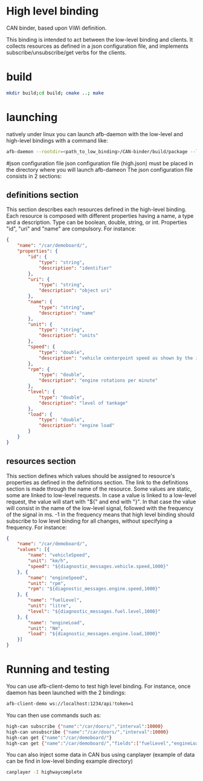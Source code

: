 # High level binding

CAN binder, based upon ViWi definition.

This binding is intended to act between the low-level binding and clients. It collects resources as defined in a json configuration file, and
implements subscribe/unsubscribe/get verbs for the clients.

# build
```bash
mkdir build;cd build; cmake ..; make
```
# launching
natively under linux you can launch afb-daemon with the low-level and high-level bindings with a command like:

```bash
afb-daemon --rootdir=<path_to_low_binding>/CAN-binder/build/package --ldpaths=<path_to_low_binding>/CAN-binder/build/package/lib:<path_to_high_binding>/build/high-can-binding --port=1234 --tracereq=common --token=1 --verbose --verbose --verbose
```

#json configuration file
json configuration file (high.json) must be placed in the directory where you will launch afb-dameon
The json configuration file consists in 2 sections:

## definitions section
This section describes each resources defined in the high-level binding. Each resource is composed with different properties having a name, a type and a description.
Type can be boolean, double, string, or int. Properties "id", "uri" and "name" are compulsory.
For instance:
```json
{
	"name": "/car/demoboard/",
	"properties": {
		"id": {
			"type": "string",
			"description": "identifier"
		},
		"uri": {
			"type": "string",
			"description": "object uri"
		},
		"name": {
			"type": "string",
			"description": "name"
		},
		"unit": {
			"type": "string",
			"description": "units"
		},
		"speed": {
			"type": "double",
			"description": "vehicle centerpoint speed as shown by the instrument cluster"
		},
		"rpm": {
			"type": "double",
			"description": "engine rotations per minute"
		},
		"level": {
			"type": "double",
			"description": "level of tankage"
		},
		"load": {
			"type": "double",
			"description": "engine load"
		}
	}
}
```
## resources section
This section defines which values should be assigned to resource's properties as defined in the definitions section.
The link to the definitions section is made through the name of the resource.
Some values are static, some are linked to low-level requests.
In case a value is linked to a low-level request, the value will start with "${" and end with "}". In that case the value will consist in the name of the low-level signal, followed
with the frequency of the signal in ms. -1 in the frequency means that high level binding should subscribe to low level binding for all changes, without specifying a frequency.
For instance:
```json
{
	"name": "/car/demoboard/",
	"values": [{
		"name": "vehicleSpeed",
		"unit": "km/h",
		"speed": "${diagnostic_messages.vehicle.speed,1000}"
	}, {
		"name": "engineSpeed",
		"unit": "rpm",
		"rpm": "${diagnostic_messages.engine.speed,1000}"
	}, {
		"name": "fuelLevel",
		"unit": "litre",
		"level": "${diagnostic_messages.fuel.level,1000}"
	}, {
		"name": "engineLoad",
		"unit": "Nm",
		"load": "${diagnostic_messages.engine.load,1000}"
	}]
}
```
# Running and testing
You can use afb-client-demo to test high level binding.
For instance, once daemon has been launched with the 2 bindings:
```bash
afb-client-demo ws://localhost:1234/api?token=1
```
You can then use commands such as:
```bash
high-can subscribe {"name":"/car/doors/","interval":10000}
high-can unsubscribe {"name":"/car/doors/","interval":10000}
high-can get {"name":"/car/demoboard/"}
high-can get {"name":"/car/demoboard/","fields":["fuelLevel","engineLoad"]}
```
You can also inject some data in CAN bus using canplayer (example of data can be find in low-level binding example directory)
```bash
canplayer -I highwaycomplete
```
